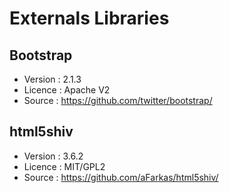 Externals Libraries
=====================


## Bootstrap ##

  * Version : 2.1.3
  * Licence : Apache V2
  * Source  : https://github.com/twitter/bootstrap/
    

## html5shiv ##

  * Version : 3.6.2
  * Licence : MIT/GPL2
  * Source  : https://github.com/aFarkas/html5shiv/
